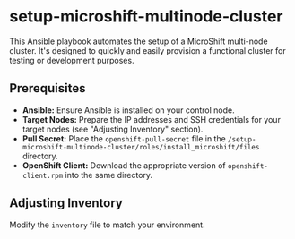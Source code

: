 # setup-microshift-multinode-cluster

This Ansible playbook automates the setup of a MicroShift multi-node cluster. It's designed to quickly and easily provision a functional cluster for testing or development purposes.

## Prerequisites

* **Ansible:** Ensure Ansible is installed on your control node.
* **Target Nodes:** Prepare the IP addresses and SSH credentials for your target nodes (see "Adjusting Inventory" section).
* **Pull Secret:** Place the `openshift-pull-secret` file in the `/setup-microshift-multinode-cluster/roles/install_microshift/files` directory.
* **OpenShift Client:** Download the appropriate version of `openshift-client.rpm` into the same directory.

## Adjusting Inventory

Modify the `inventory` file to match your environment.



